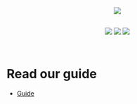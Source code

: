 <div style="text-align:center">
<a href="https://nodei.co/npm/cdhandler/"><img src="https://nodei.co/npm/cdhandler.png"></a>

<br>
<br>

<a href="https://www.npmjs.com/package/cdhandler"><img src="https://img.shields.io/npm/dt/cdhandler.svg"></a>
<a href="https://www.npmjs.com/package/cdhandler"><img src="https://img.shields.io/npm/dm/cdhandler.svg?style=color=blue"></a>
<a href="https://www.npmjs.com/package/cdhandler"><img src="https://img.shields.io/npm/v/cdhandler.svg?style=color=blue"></a>

</div>

<br>

# Read our guide

- [Guide](https://docs.creativedevelopments.org/cdhandler/)

